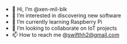 - 👋 Hi, I’m @xen-mil-blk
- 👀 I’m interested in discovering new software
- 🌱 I’m currently learning Raspberry Pi
- 💞️ I’m looking to collaborate on IoT projects
- 📫 How to reach me @swifthh2@gmail.com

<!---
xen-mil-blk/xen-mil-blk is a ✨ special ✨ repository because its `README.md` (this file) appears on your GitHub profile.
You can click the Preview link to take a look at your changes.
--->
